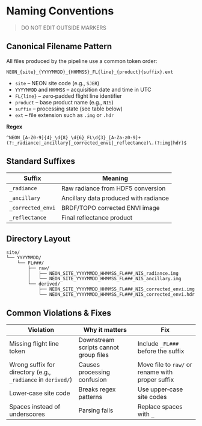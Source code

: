 # Naming Conventions

> DO NOT EDIT OUTSIDE MARKERS
<!-- FILLME:START -->
## Canonical Filename Pattern

All files produced by the pipeline use a common token order:

```
NEON_{site}_{YYYYMMDD}_{HHMMSS}_FL{line}_{product}{suffix}.ext
```

- `site` – NEON site code (e.g., `SJER`)
- `YYYYMMDD` and `HHMMSS` – acquisition date and time in UTC
- `FL{line}` – zero‑padded flight line identifier
- `product` – base product name (e.g., `NIS`)
- `suffix` – processing state (see table below)
- `ext` – file extension such as `.img` or `.hdr`

**Regex**

```
^NEON_[A-Z0-9]{4}_\d{8}_\d{6}_FL\d{3}_[A-Za-z0-9]+(?:_radiance|_ancillary|_corrected_envi|_reflectance)\.(?:img|hdr)$
```

## Standard Suffixes

| Suffix | Meaning |
|--------|---------|
| `_radiance` | Raw radiance from HDF5 conversion |
| `_ancillary` | Ancillary data produced with radiance |
| `_corrected_envi` | BRDF/TOPO corrected ENVI image |
| `_reflectance` | Final reflectance product |

## Directory Layout

```
site/
└── YYYYMMDD/
    └── FL###/
        ├── raw/
        │   ├── NEON_SITE_YYYYMMDD_HHMMSS_FL###_NIS_radiance.img
        │   └── NEON_SITE_YYYYMMDD_HHMMSS_FL###_NIS_ancillary.img
        └── derived/
            ├── NEON_SITE_YYYYMMDD_HHMMSS_FL###_NIS_corrected_envi.img
            └── NEON_SITE_YYYYMMDD_HHMMSS_FL###_NIS_corrected_envi.hdr
```

## Common Violations & Fixes

| Violation | Why it matters | Fix |
|-----------|----------------|-----|
| Missing flight line token | Downstream scripts cannot group files | Include `_FL###` before the suffix |
| Wrong suffix for directory (e.g., `_radiance` in `derived/`) | Causes processing confusion | Move file to `raw/` or rename with proper suffix |
| Lower‑case site code | Breaks regex patterns | Use upper‑case site codes |
| Spaces instead of underscores | Parsing fails | Replace spaces with `_` |
<!-- FILLME:END -->

